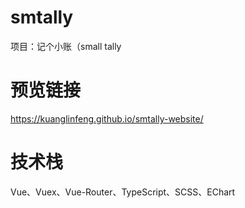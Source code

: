 # smtally
项目：记个小账（small tally

# 预览链接

https://kuanglinfeng.github.io/smtally-website/

# 技术栈

Vue、Vuex、Vue-Router、TypeScript、SCSS、EChart
